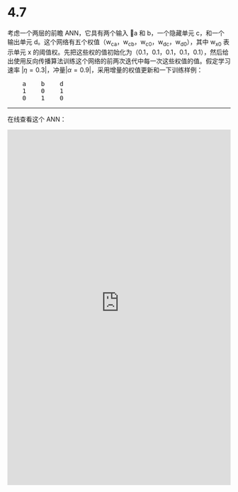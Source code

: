 # 4.7

考虑一个两层的前瞻 ANN，它具有两个输入 a 和 b，一个隐藏单元 c，和一个输出单元 d。这个网络有五个权值（w<sub>ca</sub>，w<sub>cb</sub>，w<sub>c0</sub>，w<sub>dc</sub>，w<sub>d0</sub>），其中 w<sub>x0</sub> 表示单元 x 的阈值权。先把这些权的值初始化为（0.1，0.1，0.1，0.1，0.1），然后给出使用反向传播算法训练这个网络的前两次迭代中每一次这些权值的值。假定学习速率 $|\eta = 0.3|$，冲量$|\alpha = 0.9|$，采用增量的权值更新和一下训练样例：

<pre>
    a    b    d
    1    0    1
    0    1    0
</pre>

---

在线查看这个 ANN：

<iframe src="https://playground-tmg7.pages.dev/#activation=sigmoid&batchSize=1&dataset=ml4Dot7&regDataset=reg-plane&learningRate=0.03&regularizationRate=10&noise=0&networkShape=1&seed=0.03556&showTestData=true&discretize=false&percTrainData=50&x=true&y=true&xTimesY=false&xSquared=false&ySquared=false&cosX=false&sinX=false&cosY=false&sinY=false&collectStats=false&problem=classification&initZero=false&hideText=false" style="border: 0; width: 100%; min-height: 800px;"></iframe>